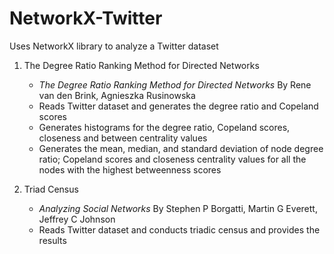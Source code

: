 # NetworkX-Twitter
Uses NetworkX library to analyze a Twitter dataset

1. The Degree Ratio Ranking Method for Directed Networks
    - *The Degree Ratio Ranking Method for Directed Networks* By Rene van den Brink, Agnieszka Rusinowska
    - Reads Twitter dataset and generates the degree ratio and Copeland scores
    - Generates histograms for the degree ratio, Copeland scores, closeness and between centrality values
    - Generates the mean, median, and standard deviation of node degree ratio; Copeland scores and closeness centrality values for all the nodes with the highest betweenness scores
  
 2. Triad Census
     - *Analyzing Social Networks* By Stephen P Borgatti, Martin G Everett, Jeffrey C Johnson
     - Reads Twitter dataset and conducts triadic census and provides the results
